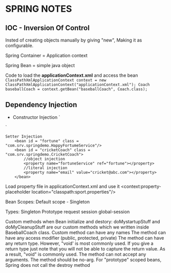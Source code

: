 # SPRING NOTES
## IOC - Inversion Of Control
Insted of creating objects manually by giving "new", Making it as configurable.

	
Spring Container = Application context

Spring Bean = simple java object

Code to load the **applicationContext.xml** and access the bean
`
ClassPathXmlApplicationContext context = new ClassPathXmlApplicationContext("applicationContext.xml");
Coach baseballCoach = context.getBean("baseballCoach", Coach.class);
`

## Dependency Injection
- Constructor Injection
`
<bean id = "fortune" class = "com.srv.springdemo.HappyFortumeService"/>
<bean id = "baseballCoach" class = "com.srv.springdemo.BaseballCoach">
	<constructor-arg ref="fortune"/>
</bean>`
		
	Setter Injection
		<bean id = "fortune" class = "com.srv.springdemo.HappyFortumeService"/>
		<bean id = "cricketCoach" class = "com.srv.springdemo.CricketCoach">
			//object injection
			<property name="fortuneService" ref="fortune"></property>
			//literal injection
			<property name="email" value="cricket@abc.com"></property>
		</bean>
	
	
Load property file in applicationContext.xml and use it
<context:property-placeholder location="classpath:sport.properties"/>

<bean id = "cricketCoach" class = "com.srv.springdemo.CricketCoach">
	<property name="fortuneService" ref="fortune"></property>
	<!-- <property name="email" value="cricket@abc.com"></property>  -->
	<property name="email" value="${email}"/>
</bean>


Bean Scopes:
Default scope - Singleton

Types:
Singleton
Prototype
	<bean id = "fortune" class = "com.srv.springdemo.HappyFortumeService"/>
	<bean id = "baseballCoach" class = "com.srv.springdemo.BaseballCoach" scope = "prototype">
		<constructor-arg ref="fortune"/>
	</bean>
request
session
global-session


Custom methods when Bean initialize and destory:
<bean id = "baseballCoach" class = "com.srv.springdemo.BaseballCoach" init-method="doMystartupStuff" destroy-method="doMyCleanupStuff"/>
doMystartupStuff and doMyCleanupStuff are our custom methods which we written inside BaseballCoach class.
Custom method can have any names
The method can have any access modifier (public, protected, private)
The method can have any return type. However, "void' is most commonly used. If you give a return type just note that you will not be able to capture the return value. As a result, "void" is commonly used.
The method can not accept any arguments. The method should be no-arg.
For "prototype" scoped beans, Spring does not call the destroy method

